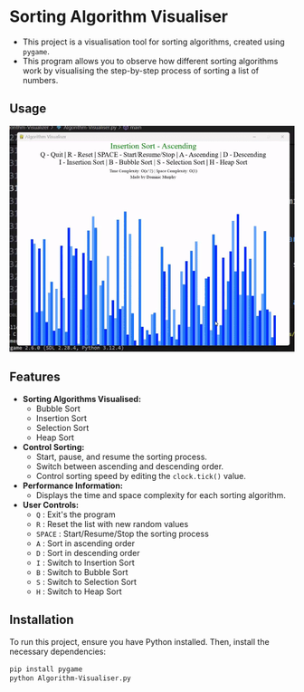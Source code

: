 # Sorting Algorithm Visualiser

- This project is a visualisation tool for sorting algorithms, created using `pygame`.
- This program allows you to observe how different sorting algorithms work by visualising the step-by-step process of sorting a list of numbers.

## Usage

<p align="center">
  <img src="https://github.com/dominic-portfolio/Algorithm-Visualizer/blob/master/usage.gif?raw=true" alt="program in use" />
</p>


## Features

- **Sorting Algorithms Visualised:**
  - Bubble Sort
  - Insertion Sort
  - Selection Sort
  - Heap Sort
- **Control Sorting:**
  - Start, pause, and resume the sorting process.
  - Switch between ascending and descending order.
  - Control sorting speed by editing the `clock.tick()` value.
- **Performance Information:**
  - Displays the time and space complexity for each sorting algorithm.
- **User Controls:**
  - `Q` : Exit's the program
  - `R` : Reset the list with new random values
  - `SPACE` : Start/Resume/Stop the sorting process
  - `A` : Sort in ascending order
  - `D` : Sort in descending order
  - `I` : Switch to Insertion Sort
  - `B` : Switch to Bubble Sort
  - `S` : Switch to Selection Sort
  - `H` : Switch to Heap Sort

## Installation

To run this project, ensure you have Python installed. Then, install the necessary dependencies:

```bash
pip install pygame
python Algorithm-Visualiser.py